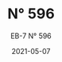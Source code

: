 ---
image_primary: "img/EB+596+Art.jpg"
image_secondary: "img/EB+596+Interior.jpg"
subtitle: "EB-7  N° 596"
tags: 
  - "Wall Coverings"
title: "N° 596"
href: "https://www.areaenvironments.com/order/eb-596"
designer: "Eric Blum"
category: "Wall Coverings"
manufacturer: "Area Environments"
slug: "/manufacturers/area-environments/wall-coverings/eric-blum-n-596"
date: "2021-05-07"
---